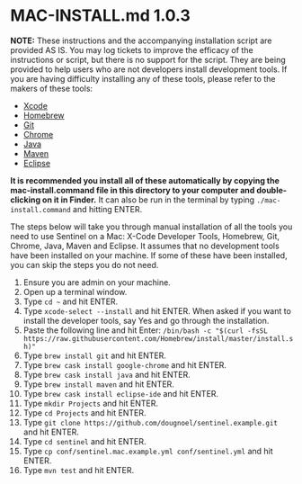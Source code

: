 # MAC-INSTALL.md 1.0.3
**NOTE:** These instructions and the accompanying installation script are provided AS IS. You may log tickets to improve the efficacy of the instructions or script, but there is no support for the script. They are being provided to help users who are not developers install development tools. If you are having difficulty installing any of these tools, please refer to the makers of these tools:
- [Xcode](https://developer.apple.com/xcode/)
- [Homebrew](https://brew.sh/)
- [Git](https://git-scm.com/)
- [Chrome](https://www.google.com/chrome/)
- [Java](https://www.oracle.com/java/technologies/javase-downloads.html)
- [Maven](http://maven.apache.org/)
- [Eclipse](https://www.eclipse.org/)

**It is recommended you install all of these automatically by copying the mac-install.command file in this directory to your computer and double-clicking on it in Finder.** It can also be run in the terminal by typing `./mac-install.command` and hitting ENTER.

The steps below will take you through manual installation of all the tools you need to use Sentinel on a Mac: X-Code Developer Tools, Homebrew, Git, Chrome, Java, Maven and Eclipse. It assumes that no development tools have been installed on your machine. If some of these have been installed, you can skip the steps you do not need.

1. Ensure you are admin on your machine.
2. Open up a terminal window.
3. Type `cd ~` and hit ENTER.
4. Type `xcode-select --install` and hit ENTER. When asked if you want to install the developer tools, say Yes and go through the installation.
5. Paste the following line and hit Enter: `/bin/bash -c "$(curl -fsSL https://raw.githubusercontent.com/Homebrew/install/master/install.sh)"`
6. Type `brew install git` and hit ENTER.
7. Type `brew cask install google-chrome` and hit ENTER.
8. Type `brew cask install java` and hit ENTER.
9. Type `brew install maven` and hit ENTER.
10. Type `brew cask install eclipse-ide` and hit ENTER.
11. Type `mkdir Projects` and hit ENTER.
12. Type `cd Projects` and hit ENTER.
13. Type `git clone https://github.com/dougnoel/sentinel.example.git` and hit ENTER.
14. Type `cd sentinel` and hit ENTER.
15. Type `cp conf/sentinel.mac.example.yml conf/sentinel.yml` and hit ENTER.
16. Type `mvn test` and hit ENTER.